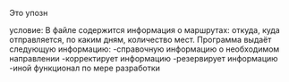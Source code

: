 Это упозн


условие:
    В файле содержится информация о маршрутах: откуда, куда отправляется, по каким дням, количество мест.
Программа выдаёт следующую информацию:
-справочную информацию о необходимом направлении
-корректирует информацию
-резервирует информацию
-иной функционал по мере разработки 

